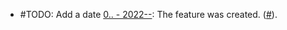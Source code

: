 - #TODO: Add a date [0.. - 2022--](https://github.com/Taitava/obsidian-shellcommands/blob/main/CHANGELOG.md#00---2022--): The feature was created. ([#](https://github.com/Taitava/obsidian-shellcommands/issues/)).